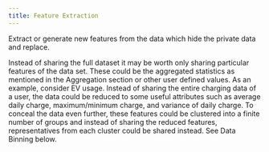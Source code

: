 ```yaml
---
title: Feature Extraction
---
```


Extract or generate new features from the data which hide the private data and replace.

Instead of sharing the full dataset it may be worth only sharing particular features of the data set. These could be the aggregated statistics as mentioned in the Aggregation section or other user defined values. As an example, consider EV usage. Instead of sharing the entire charging data of a user, the data could be reduced to some useful attributes such as average daily charge, maximum/minimum charge, and variance of daily charge. To conceal the data even further, these features could be clustered into a finite number of groups and instead of sharing the reduced features, representatives from each cluster could be shared instead. See Data Binning below.